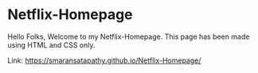 # Netflix-Homepage

Hello Folks, Welcome to my Netflix-Homepage.
This page has been made using HTML and CSS only.

Link: https://smaransatapathy.github.io/Netflix-Homepage/
